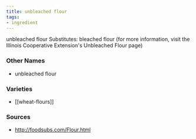 ```yaml
---
title: unbleached flour
tags:
- ingredient
---
```

unbleached flour Substitutes: bleached flour (for more information, visit the Illinois Cooperative Extension's Unbleached Flour page)

### Other Names

* unbleached flour

### Varieties

* [[wheat-flours]]

### Sources
* http://foodsubs.com/Flour.html
